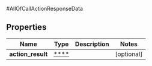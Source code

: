 #AllOfCallActionResponseData

## Properties
Name | Type | Description | Notes
------------ | ------------- | ------------- | -------------
**action_result** | [****](.md) |  | [optional] 

